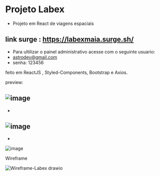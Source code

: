# Projeto Labex 

- Projeto em React de viagens espaciais

## link surge : https://labexmaia.surge.sh/

- Para ultilizar o painel administrativo acesse com o seguinte usuario:
- astrodev@gmail.com
- senha: 123456

feito em ReactJS , Styled-Components, Bootstrap e Axios.

preview:

![image](https://user-images.githubusercontent.com/88292112/154959430-64c17a08-6494-4273-86a8-55c589579d8e.png)
-
-
![image](https://user-images.githubusercontent.com/88292112/154959483-79e75b25-0f16-4932-a099-7ca2f1d886bc.png)
-
-
![image](https://user-images.githubusercontent.com/88292112/154959552-cb6f4a80-2fd0-4b90-ba08-04a36df8415f.png)


Wireframe

![Wireframe-Labex drawio](https://user-images.githubusercontent.com/88292112/153943689-b5a9173a-2eed-464c-8a79-20d30195ad60.png)

